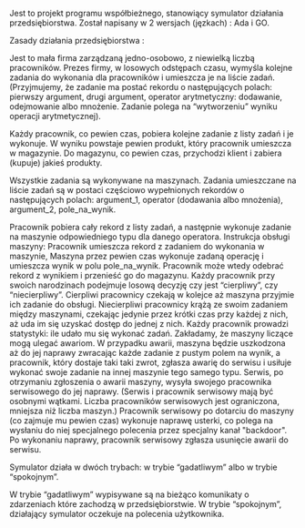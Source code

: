 Jest to projekt programu współbieżnego, stanowiący symulator działania przedsiębiorstwa. Został napisany w 2 wersjach (jęzkach) : Ada i GO.


Zasady działania przedsiębiorstwa :


Jest to mała firma zarządzaną jedno-osobowo, z niewielką liczbą pracowników. Prezes firmy, w losowych odstępach czasu, wymyśla kolejne zadania do wykonania dla pracowników i umieszcza je na liście zadań. (Przyjmujemy, że zadanie ma postać rekordu o następujących polach: pierwszy argument, drugi argument, operator arytmetyczny: dodawanie, odejmowanie albo mnożenie. Zadanie polega na “wytworzeniu” wyniku operacji arytmetycznej).

Każdy pracownik, co pewien czas, pobiera kolejne zadanie z listy zadań i je wykonuje. W wyniku powstaje pewien produkt, który pracownik umieszcza w magazynie. Do magazynu, co pewien czas, przychodzi klient i zabiera (kupuje) jakieś produkty.

Wszystkie zadania są wykonywane na maszynach. Zadania umieszczane na liście zadań są w postaci częściowo wypełnionych rekordów o następujących polach: argument_1, operator (dodawania albo mnożenia), argument_2, pole_na_wynik.

Pracownik pobiera cały rekord z listy zadań, a następnie wykonuje zadanie na maszynie odpowiedniego typu dla danego operatora.
Instrukcja obsługi maszyny: Pracownik umieszcza rekord z zadaniem do wykonania w maszynie, Maszyna przez pewien czas wykonuje zadaną operację i umieszcza wynik w polu pole_na_wynik. Pracownik może wtedy odebrać rekord z wynikiem i przenieść go do magazynu. Każdy pracownik przy swoich narodzinach podejmuje losową decyzję czy jest “cierpliwy”, czy “niecierpliwy”. Cierpliwi pracownicy czekają w kolejce aż maszyna przyjmie ich zadanie do obsługi. Niecierpliwi pracownicy krążą ze swoim zadaniem między maszynami,  czekając jedynie przez krótki czas przy każdej z nich, aż uda im się uzyskać dostęp do jednej z nich.
Każdy pracownik prowadzi statystyki: ile udało mu się wykonać zadań. Zakładamy, że maszyny liczące mogą ulegać awariom. 
W przypadku awarii, maszyna będzie uszkodzona aż do jej naprawy zwracając każde zadanie z pustym polem na wynik,
a pracownik, który dostaje taki  taki zwrot, zgłasza awarię do serwisu i usiłuje wykonać swoje zadanie na innej maszynie tego samego typu. Serwis, po otrzymaniu zgłoszenia o awarii maszyny,  wysyła swojego pracownika serwisowego do jej naprawy.  (Serwis i pracownik serwisowy mają być osobnymi wątkami. Liczba pracowników serwisowych jest ograniczona, mniejsza niż liczba maszyn.)
Pracownik serwisowy po dotarciu do maszyny (co zajmuje mu pewien czas) wykonuje naprawę usterki, co polega na wysłaniu do niej specjalnego polecenia przez specjalny kanał "backdoor". Po wykonaniu naprawy, pracownik serwisowy zgłasza usunięcie awarii do serwisu.

Symulator działa w dwóch trybach: w trybie “gadatliwym” albo w trybie “spokojnym”.

W trybie “gadatliwym” wypisywane są na bieżąco komunikaty o zdarzeniach które zachodzą w przedsiębiorstwie.
W trybie “spokojnym”, działający symulator oczekuje na polecenia użytkownika. 



